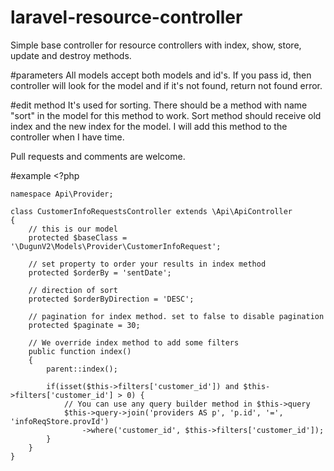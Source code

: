 # laravel-resource-controller
Simple base controller for resource controllers with index, show, store, update and destroy methods.

#parameters
All models accept both models and id's. If you pass id, then controller will look for the model and if it's not found, return not found error.

#edit method
It's used for sorting. There should be a method with name "sort" in the model for this method to work. Sort method should receive old index and the new index for the model. I will add this method to the controller when I have time.

Pull requests and comments are welcome.

#example
    <?php
    
    namespace Api\Provider;
    
    class CustomerInfoRequestsController extends \Api\ApiController
    {
        // this is our model
        protected $baseClass = '\DugunV2\Models\Provider\CustomerInfoRequest';
        
        // set property to order your results in index method
        protected $orderBy = 'sentDate';
    
        // direction of sort
        protected $orderByDirection = 'DESC';
    
        // pagination for index method. set to false to disable pagination
        protected $paginate = 30;
    
        // We override index method to add some filters
        public function index()
        {
            parent::index();
    
            if(isset($this->filters['customer_id']) and $this->filters['customer_id'] > 0) {
                // You can use any query builder method in $this->query
                $this->query->join('providers AS p', 'p.id', '=', 'infoReqStore.provId')
                    ->where('customer_id', $this->filters['customer_id']);
            }
        }
    }
